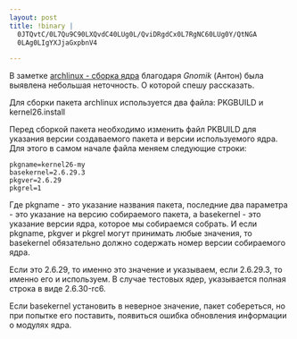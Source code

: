```yaml
--- 
layout: post
title: !binary |
  0JTQvtC/0L7Qu9C90LXQvdC40LUg0L/QviDRgdCx0L7RgNC60LUg0Y/QtNGA
  0LAg0LIgYXJjaGxpbnV4

---
```

<p>В заметке <a href="/2009/03/07/archlinux-sborka-yadra/">archlinux - сборка ядра</a> благодаря <cite class="fn">Gnomik</cite> (Антон) была выявлена небольшая неточность. О которой спешу рассказать.</p><p>Для сборки пакета archlinux используется два файла: PKGBUILD и kernel26.install</p><p>Перед сборкой пакета необходимо изменить файл PKBUILD для указания версии создаваемого пакета и версии используемого ядра. Для этого в самом начале файла меняем следующие строки:</p>

    pkgname=kernel26-my
    basekernel=2.6.29.3
    pkgver=2.6.29
    pkgrel=1

<p>Где pkgname - это указание названия пакета, последние два параметра - это указание на версию собираемого пакета, а basekernel - это указание версии ядра, которое мы собираемся собрать. И если pkgname, pkgver и pkgrel могут принимать любые значения, то basekernel обязательно должно содержать номер версии собираемого ядра.</p><p>Если это 2.6.29, то именно это значение и указываем, если 2.6.29.3, то именно его и используем. В случае тестовых ядер, указывается полная строка в виде 2.6.30-rc6.</p><p>Если basekernel установить в неверное значение, пакет собереться, но при попытке его поставить, появиться ошибка обновления информации о модулях ядра.</p>
